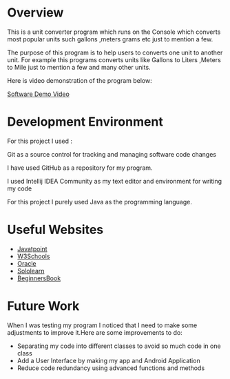 # Overview

This is a unit converter program which runs on the Console which converts most popular units such gallons ,meters grams etc just to mention a few.

The purpose of this program is to help users to converts one unit to another unit. For example this programs converts units like Gallons to Liters ,Meters to Mile just to mention a few and many other units. 

Here is video demonstration of the program below:

[Software Demo Video](https://www.loom.com/share/3bd9ab3c85994398bff09e97deca0a6f)

# Development Environment

For this project I used :

Git as a source control for tracking and managing software code changes

I have used GitHub as a repository for my program.

I used Intellij IDEA Community  as my text editor and environment for writing my code

For this project I purely used Java as the programming language.


# Useful Websites



- [Javatpoint](https://www.javatpoint.com/java-tutorial)
- [W3Schools](https://www.w3schools.com/java/default.asp)
- [Oracle](https://docs.oracle.com/en/java/javase/index.html)
- [Sololearn](https://www.sololearn.com/learn/courses/java-intermediate)
- [BeginnersBook](https://beginnersbook.com/java-collections-tutorials/)




# Future Work

When I was testing my program I noticed that I need to make some adjustments to improve it.Here are some improvements to do:


- Separating my code into different classes to avoid so much code in one class
- Add a User Interface by making my app and Android Application
- Reduce code redundancy using advanced functions and methods
